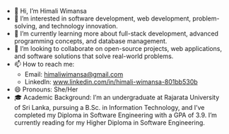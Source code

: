 - 👋 Hi, I’m Himali Wimansa  
- 👀 I’m interested in software development, web development, problem-solving, and technology innovation.  
- 🌱 I’m currently learning more about full-stack development, advanced programming concepts, and database management.  
- 💞️ I’m looking to collaborate on open-source projects, web applications, and software solutions that solve real-world problems.  
- 📫 How to reach me:  
  - Email: himaliwimansa@gmail.com  
  - LinkedIn: www.linkedin.com/in/himali-wimansa-801bb530b  
- 😄 Pronouns: She/Her  
- 🎓 Academic Background: I’m an undergraduate at Rajarata University of Sri Lanka, pursuing a B.Sc. in Information Technology, and I’ve completed my Diploma in Software Engineering with a GPA of 3.9. I’m currently reading for my Higher Diploma in Software Engineering.  
